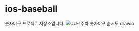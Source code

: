 # ios-baseball
숫자야구 프로젝트 저장소입니다.
![CU-1주차 숫자야구 순서도 drawio](https://user-images.githubusercontent.com/94955378/184299414-9a8ae333-abbb-4876-9774-beb28966567b.png)

